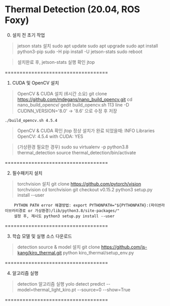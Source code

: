 Thermal Detection (20.04, ROS Foxy)
===================================

0. 설치 전 초기 작업 

> jetson stats 설치
	sudo apt update
	sudo apt upgrade
	sudo apt install python3-pip
	sudo -H pip install -U jetson-stats
	sudo reboot	


> 설치완료 후, jetson-stats 실행 확인
	jtop

===================================

1. CUDA 및 OpenCV 설치

> OpenCV & CUDA 설치 (6시간 소요)
	git clone https://github.com/mdegans/nano_build_opencv.git
	cd nano_build_opencv/
	gedit build_opencv.sh
		113 line -D CUDNN_VERSION='8.0' -> '8.6' 으로 수정 후 저장
	
	./build_opencv.sh 4.5.4

> OpenCV & CUDA 확인
	jtop
		정상 설치가 완료 되었을때: INFO Libraries OpenCV: 4.5.4 with CUDA: YES	
	
> (가상환경 필요한 경우)
	sudo su
	virtualenv -p python3.8 thermal_detection
	source thermal_detection/bin/activate
	
===================================

2. 필수패키지 설치
> torchvision 설치
	git clone https://github.com/pytorch/vision torchvision
	cd torchvision
	git checkout v0.15.2
	python3 setup.py install --user
	
		PYTHON PATH error 해결방법: export PYTHONPATH="${PYTHONPATH}:(파이썬라이브러리경로 or 가상환경)/lib/python3.8/site-packages/"
		설정 후, 재시도 python3 setup.py install --user

===================================

3. 학습 모델 및 실행 소스 다운로드

> detection source & model 설치
	git clone https://github.com/js-kang/kiro_thermal.git
	python kiro_thermal/setup_env.py
		
===================================

4. 알고리즘 실행
> detection 알고리즘 실행
	yolo detect predict --model=thermal_light_kiro.pt --source=0 --show=True
	

===================================
